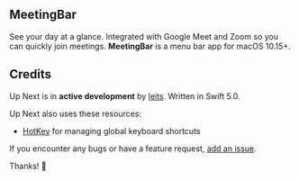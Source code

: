 ## MeetingBar

See your day at a glance. Integrated with Google Meet and Zoom so you can quickly join meetings. **MeetingBar** is a menu bar app for macOS 10.15+.


## Credits

Up Next is in **active development** by [leits](https://github.com/leits). Written in Swift 5.0.

Up Next also uses these resources:
- [HotKey](https://github.com/soffes/HotKey) for managing global keyboard shortcuts

If you encounter any bugs or have a feature request, [add an issue](https://github.com/leits/MeetingBar/issues/new).

Thanks! :wave:

